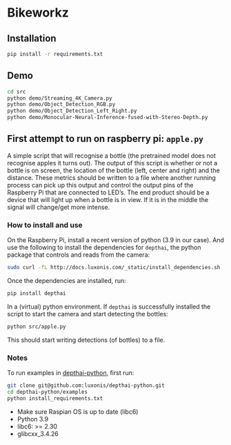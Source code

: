 # Bikeworkz

## Installation

``` bash
pip install -r requirements.txt
```

## Demo

``` bash
cd src
python demo/Streaming_4K_Camera.py
python demo/Object_Detection_RGB.py
python demo/Object_Detection_Left_Right.py
python demo/Monocular-Neural-Inference-fused-with-Stereo-Depth.py
```

## First attempt to run on raspberry pi: `apple.py`

A simple script that will recognise a bottle (the pretrained model does not recognise
apples it turns out). The output of this script is whether or not a bottle is on screen,
the location of the bottle (left, center and right) and the distance. These metrics
should be written to a file where another running process can pick up this output and
control the output pins of the Raspberry Pi that are connected to LED’s. The end product
should be a device that will light up when a bottle is in view. If it is in the middle
the signal will change/get more intense.

### How to install and use

On the Raspberry Pi, install a recent version of python (3.9 in our case). And use the
following to install the dependencies for `depthai`, the python package that controls
and reads from the camera:

``` bash
sudo curl -fL http://docs.luxonis.com/_static/install_dependencies.sh | bash
```

Once the dependencies are installed, run:

``` bash
pip install depthai
```

In a (virtual) python environment. If `depthai` is successfully installed the script to
start the camera and start detecting the bottles:

``` bash
python src/apple.py
```

This should start writing detections (of bottles) to a file.

### Notes

To run examples in [depthai-python](https://github.com/luxonis/depthai-python), first
run:

``` bash
git clone git@github.com:luxonis/depthai-python.git
cd depthai-python/examples
python install_requirements.txt
```

- Make sure Raspian OS is up to date (libc6)
- Python 3.9
- libc6: >= 2.30
- glibcxx_3.4.26
